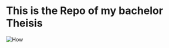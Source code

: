 # This is the Repo of my bachelor Theisis

![How][how]


[//]: # (LINKS)

[//]: # (IMAGES)

[how]: doc/images/itseasysee.png "It took me about 500 years to put this image in here, even tho I've put hundredes of pictures into markdown sheets before. This time was jinxed."
